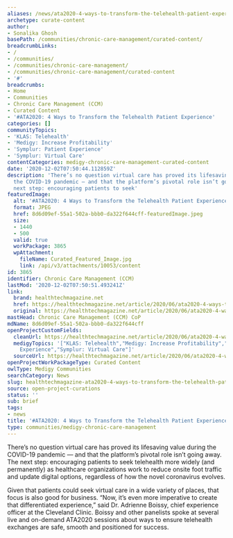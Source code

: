 ```yaml
---
aliases: /news/ata2020-4-ways-to-transform-the-telehealth-patient-experience
archetype: curate-content
author:
- Sonalika Ghosh
basePath: /communities/chronic-care-management/curated-content/
breadcrumbLinks:
- /
- /communities/
- /communities/chronic-care-management/
- /communities/chronic-care-management/curated-content
- '#'
breadcrumbs:
- Home
- Communities
- Chronic Care Management (CCM)
- Curated Content
- '#ATA2020: 4 Ways to Transform the Telehealth Patient Experience'
categories: []
communityTopics:
- 'KLAS: Telehealth'
- 'Medigy: Increase Profitability'
- 'Symplur: Patient Experience'
- 'Symplur: Virtual Care'
contentCategories: medigy-chronic-care-management-curated-content
date: '2020-12-02T07:50:44.112859Z'
description: 'There’s no question virtual care has proved its lifesaving value during
  the COVID-19 pandemic — and that the platform’s pivotal role isn’t going away. The
  next step: encouraging patients to seek'
featuredImage:
  alt: '#ATA2020: 4 Ways to Transform the Telehealth Patient Experience'
  format: JPEG
  href: 8d6d09ef-55a1-502a-bbb0-da322f644cff-featuredImage.jpeg
  size:
  - 1440
  - 500
  valid: true
  workPackage: 3865
  wpAttachment:
    fileName: Curated_Featured_Image.jpg
    link: /api/v3/attachments/10053/content
id: 3865
identifier: Chronic Care Management (CCM)
lastMod: '2020-12-02T07:50:51.493241Z'
link:
  brand: healthtechmagazine.net
  href: https://healthtechmagazine.net/article/2020/06/ata2020-4-ways-transform-telehealth-patient-experience
  original: https://healthtechmagazine.net/article/2020/06/ata2020-4-ways-transform-telehealth-patient-experience
mastHead: Chronic Care Management (CCM) CoP
mdName: 8d6d09ef-55a1-502a-bbb0-da322f644cff
openProjectCustomFields:
  cleanUrl: https://healthtechmagazine.net/article/2020/06/ata2020-4-ways-transform-telehealth-patient-experience
  medigyTopics: '["KLAS: Telehealth","Medigy: Increase Profitability","Symplur: Patient
    Experience","Symplur: Virtual Care"]'
  sourceUrl: https://healthtechmagazine.net/article/2020/06/ata2020-4-ways-transform-telehealth-patient-experience
openProjectWorkPackageType: Curated Content
owlType: Medigy Communities
searchCategory: News
slug: healthtechmagazine-ata2020-4-ways-to-transform-the-telehealth-patient-experience
source: open-project-curations
status: ''
sub: brief
tags:
- news
title: '#ATA2020: 4 Ways to Transform the Telehealth Patient Experience'
type: communities/medigy-chronic-care-management
---
```


<p>There’s no question virtual care has proved its lifesaving value during the COVID-19 pandemic — and that the platform’s pivotal role isn’t going away. The next step: encouraging patients to seek telehealth more widely (and permanently) as healthcare organizations work to reduce onsite foot traffic and update digital options, regardless of how the novel coronavirus evolves.</p><p>Given that patients could seek virtual care in a wide variety of places, that focus is also good for business. “Now, it’s even more imperative to create that differentiated experience,” said Dr. Adrienne Boissy, chief experience officer at the Cleveland Clinic.&nbsp;Boissy and other panelists spoke at several live and on-demand ATA2020 sessions about ways to ensure telehealth exchanges are safe, smooth and positioned for success.</p>